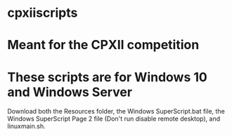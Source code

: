 # cpxiiscripts
# Meant for the CPXII competition 
# These scripts are for Windows 10 and Windows Server
Download both the Resources folder, the Windows SuperScript.bat file, the Windows SuperScript Page 2 file (Don't run disable remote desktop), and linuxmain.sh.
